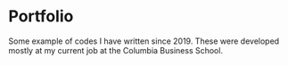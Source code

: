 # Portfolio
Some example of codes I have written since 2019. These were developed mostly at my current job at the Columbia Business School. 
